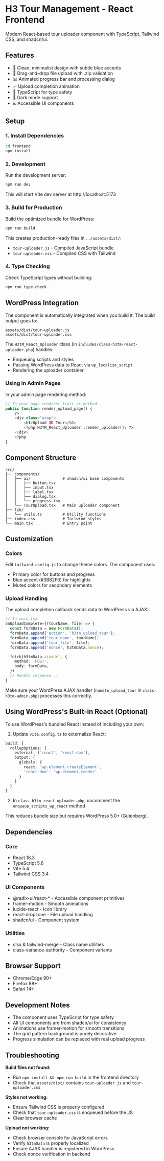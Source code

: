 # H3 Tour Management - React Frontend

Modern React-based tour uploader component with TypeScript, Tailwind CSS, and shadcn/ui.

## Features

- 🎨 Clean, minimalist design with subtle blue accents
- 📁 Drag-and-drop file upload with .zip validation
- 📊 Animated progress bar and processing dialog
- ✅ Upload completion animation
- 🎯 TypeScript for type safety
- 🌙 Dark mode support
- ♿ Accessible UI components

## Setup

### 1. Install Dependencies

```bash
cd frontend
npm install
```

### 2. Development

Run the development server:

```bash
npm run dev
```

This will start Vite dev server at http://localhost:5173

### 3. Build for Production

Build the optimized bundle for WordPress:

```bash
npm run build
```

This creates production-ready files in `../assets/dist/`:
- `tour-uploader.js` - Compiled JavaScript bundle
- `tour-uploader.css` - Compiled CSS with Tailwind

### 4. Type Checking

Check TypeScript types without building:

```bash
npm run type-check
```

## WordPress Integration

The component is automatically integrated when you build it. The build output goes to:
```
assets/dist/tour-uploader.js
assets/dist/tour-uploader.css
```

The `H3TM_React_Uploader` class (in `includes/class-h3tm-react-uploader.php`) handles:
- Enqueuing scripts and styles
- Passing WordPress data to React via `wp_localize_script`
- Rendering the uploader container

### Using in Admin Pages

In your admin page rendering method:

```php
// In your page renderer trait or method
public function render_upload_page() {
    ?>
    <div class="wrap">
        <h1>Upload 3D Tour</h1>
        <?php H3TM_React_Uploader::render_uploader(); ?>
    </div>
    <?php
}
```

## Component Structure

```
src/
├── components/
│   ├── ui/              # shadcn/ui base components
│   │   ├── button.tsx
│   │   ├── input.tsx
│   │   ├── label.tsx
│   │   ├── dialog.tsx
│   │   └── progress.tsx
│   └── TourUpload.tsx   # Main uploader component
├── lib/
│   └── utils.ts         # Utility functions
├── index.css            # Tailwind styles
└── main.tsx             # Entry point
```

## Customization

### Colors

Edit `tailwind.config.js` to change theme colors. The component uses:
- Primary color for buttons and progress
- Blue accent (#3B82F6) for highlights
- Muted colors for secondary elements

### Upload Handling

The upload completion callback sends data to WordPress via AJAX:

```typescript
// In main.tsx
onUploadComplete={(tourName, file) => {
  const formData = new FormData();
  formData.append('action', 'h3tm_upload_tour');
  formData.append('tour_name', tourName);
  formData.append('tour_file', file);
  formData.append('nonce', h3tmData.nonce);

  fetch(h3tmData.ajaxUrl, {
    method: 'POST',
    body: formData,
  })
  // Handle response...
}
```

Make sure your WordPress AJAX handler (`handle_upload_tour` in `class-h3tm-admin.php`) processes this correctly.

## Using WordPress's Built-in React (Optional)

To use WordPress's bundled React instead of including your own:

1. Update `vite.config.ts` to externalize React:

```typescript
build: {
  rollupOptions: {
    external: ['react', 'react-dom'],
    output: {
      globals: {
        react: 'wp.element.createElement',
        'react-dom': 'wp.element.render'
      }
    }
  }
}
```

2. In `class-h3tm-react-uploader.php`, uncomment the `enqueue_scripts_wp_react` method

This reduces bundle size but requires WordPress 5.0+ (Gutenberg).

## Dependencies

### Core
- React 18.3
- TypeScript 5.6
- Vite 5.4
- Tailwind CSS 3.4

### UI Components
- @radix-ui/react-* - Accessible component primitives
- framer-motion - Smooth animations
- lucide-react - Icon library
- react-dropzone - File upload handling
- shadcn/ui - Component system

### Utilities
- clsx & tailwind-merge - Class name utilities
- class-variance-authority - Component variants

## Browser Support

- Chrome/Edge 90+
- Firefox 88+
- Safari 14+

## Development Notes

- The component uses TypeScript for type safety
- All UI components are from shadcn/ui for consistency
- Animations use framer-motion for smooth transitions
- The grid pattern background is purely decorative
- Progress simulation can be replaced with real upload progress

## Troubleshooting

**Build files not found:**
- Run `npm install && npm run build` in the frontend directory
- Check that `assets/dist/` contains `tour-uploader.js` and `tour-uploader.css`

**Styles not working:**
- Ensure Tailwind CSS is properly configured
- Check that `tour-uploader.css` is enqueued before the JS
- Clear browser cache

**Upload not working:**
- Check browser console for JavaScript errors
- Verify `h3tmData` is properly localized
- Ensure AJAX handler is registered in WordPress
- Check nonce verification in backend
